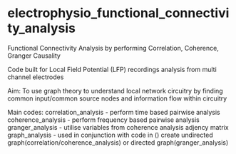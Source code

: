 # electrophysio_functional_connectivity_analysis
Functional Connectivity Analysis
by performing Correlation, Coherence, Granger Causality 

Code built for Local Field Potential (LFP) recordings analysis from multi channel electrodes

Aim: To use graph theory to understand local network circuitry by finding common input/common source nodes and information flow within circuitry

Main codes: 
correlation_analysis - perform time based pairwise analysis  
coherence_analysis - perform frequency based pairwise analysis
granger_analysis - utilise variables from coherence analysis adjency matrix
graph_analysis - used in conjunction with code in () create undirected graph(correlation/coherence_analysis) or directed graph(granger_analysis) 
